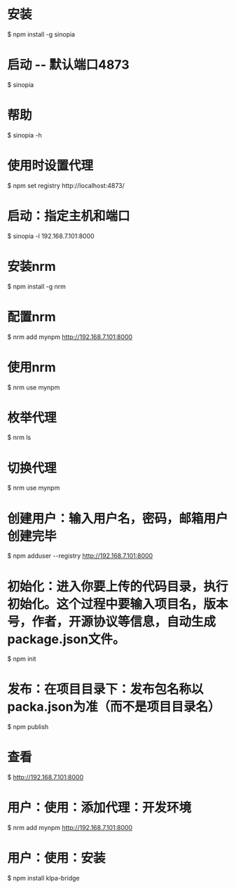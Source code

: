 # 安装
$ npm install -g sinopia

# 启动 -- 默认端口4873
$ sinopia

# 帮助
$ sinopia -h

# 使用时设置代理
$ npm set registry http://localhost:4873/

# 启动：指定主机和端口
$ sinopia -l 192.168.7.101:8000

# 安装nrm
$ npm install -g nrm

# 配置nrm
$ nrm add mynpm http://192.168.7.101:8000

# 使用nrm
$ nrm use mynpm

# 枚举代理
$ nrm ls

# 切换代理
$ nrm use mynpm

# 创建用户：输入用户名，密码，邮箱用户创建完毕
$ npm adduser --registry http://192.168.7.101:8000

# 初始化：进入你要上传的代码目录，执行初始化。这个过程中要输入项目名，版本号，作者，开源协议等信息，自动生成package.json文件。
$ npm init

# 发布：在项目目录下：发布包名称以packa.json为准（而不是项目目录名）
$ npm publish

# 查看
$ http://192.168.7.101:8000



# 用户：使用：添加代理：开发环境
$ nrm add mynpm http://192.168.7.101:8000

# 用户：使用：安装
$ npm install klpa-bridge